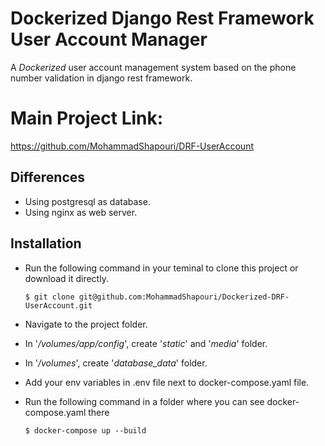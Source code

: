# Dockerized Django Rest Framework User Account Manager

A _Dockerized_ user account management system based on the phone number validation in django rest framework.

# Main Project Link:
https://github.com/MohammadShapouri/DRF-UserAccount


## Differences
* Using postgresql as database.
* Using nginx as web server.


## Installation
* Run the following command in your teminal to clone this project or download it directly.
    ```
    $ git clone git@github.com:MohammadShapouri/Dockerized-DRF-UserAccount.git
    ```

* Navigate to the project folder.

* In '_/volumes/app/config_', create '_static_' and '_media_' folder.

* In '_/volumes_', create '_database_data_' folder.

* Add your env variables in .env file next to docker-compose.yaml file.

* Run the following command in a folder where you can see docker-compose.yaml there
    ```
    $ docker-compose up --build
    ```


